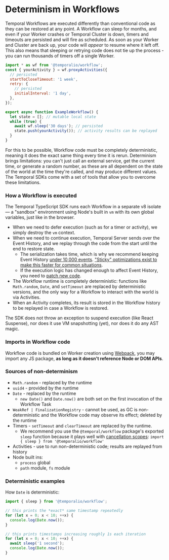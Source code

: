 # Determinism in Workflows

Temporal Workflows are executed differently than conventional code as they can be restored at any point.
A Workflow can sleep for months, and even if your Worker crashes or Temporal Cluster is down, timers and timeouts are persisted and will fire as scheduled.
As soon as your Worker and Cluster are back up, your code will _appear_ to resume where it left off.
This also means that sleeping or retrying code does not tie up the process - you can run thousands of timers off a single Worker.

```js
import * as wf from '@temporalio/workflow';
const { yourActivity } = wf.proxyActivities({
  // persisted
  startToCloseTimeout: '1 week', 
  retry: {
    // persisted
    initialInterval: '1 day', 
  },
});

export async function ExampleWorkflow() {
  let state = []; // mutable local state
  while (true) {
    await wf.sleep('30 days'); // persisted
    state.push(yourActivity()); // activity results can be replayed
  }
}
```

For this to be possible, Workflow code must be completely deterministic, meaning it does the exact same thing every time it is rerun.
Determinism brings limitations: you can't just call an external service, get the current time, or generate a random number, as these are all dependent on the state of the world at the time they're called, and may produce different values.
The Temporal SDKs come with a set of tools that allow you to overcome these limitations.

### How a Workflow is executed

The Temporal TypeScript SDK runs each Workflow in a separate v8 isolate — a "sandbox" environment using Node's built in `vm` with its own global variables, just like in the browser.

- When we need to defer execution (such as for a timer or activity), we simply destroy the `vm` context.
- When we need to continue execution, Temporal Server sends over the Event History, and we replay through the code from the start until the end to restore state.
  - The serialization takes time, which is why we recommend keeping Event History [under 10,000 events](/kb/temporal-platform-limits-sheet). ["Sticky" optimizations exist to make this faster for common situations](/concepts/what-is-a-sticky-execution).
  - If the execution logic has changed enough to affect Event History, you need to [patch new code](/typescript/patching).
- The Workflow runtime is completely deterministic: functions like `Math.random`, `Date`, and `setTimeout` are replaced by deterministic versions, and the only way for a Workflow to interact with the world is via Activities.
- When an Activity completes, its result is stored in the Workflow history to be replayed in case a Workflow is restored.

The SDK does not throw an exception to suspend execution (like React Suspense), nor does it use VM snapshotting (yet), nor does it do any AST magic.

### Imports in Workflow code

Workflow code is bundled on Worker creation using [Webpack](https://webpack.js.org), you may import any JS package, **as long as it doesn't reference Node or DOM APIs**.

### Sources of non-determinism

- `Math.random` - replaced by the runtime
- `uuid4` - provided by the runtime
- `Date` - replaced by the runtime
  - `new Date()` and `Date.now()` are both set on the first invocation of the Workflow Task
- `WeakRef | FinalizationRegistry` - cannot be used, as GC is non-deterministic and the Workflow code may observe its effect; deleted by the runtime
- Timers - `setTimeout` and `clearTimeout` are replaced by the runtime.
  - We recommend you use the `@temporal/workflow` package's exported `sleep` function because it plays well with [cancellation scopes](/typescript/cancellation-scopes): `import { sleep } from '@temporalio/workflow'`
- Activities - use to run non-deterministic code; results are replayed from history
- Node built ins:
  - `process` global
  - `path` module, `fs` module

### Deterministic examples

How `Date` is deterministic:

```js
import { sleep } from '@temporalio/workflow';

// this prints the *exact* same timestamp repeatedly
for (let x = 0; x < 10; ++x) {
  console.log(Date.now());
}

// this prints timestamps increasing roughly 1s each iteration
for (let x = 0; x < 10; ++x) {
  await sleep('1 second');
  console.log(Date.now());
}
```
